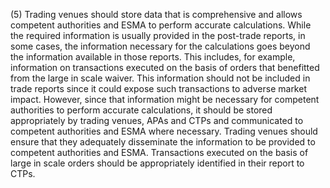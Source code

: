 (5) Trading venues should store data that is comprehensive and allows competent authorities and ESMA to perform accurate calculations. While the required information is usually provided in the post-trade reports, in some cases, the information necessary for the calculations goes beyond the information available in those reports. This includes, for example, information on transactions executed on the basis of orders that benefitted from the large in scale waiver. This information should not be included in trade reports since it could expose such transactions to adverse market impact. However, since that information might be necessary for competent authorities to perform accurate calculations, it should be stored appropriately by trading venues, APAs and CTPs and communicated to competent authorities and ESMA where necessary. Trading venues should ensure that they adequately disseminate the information to be provided to competent authorities and ESMA. Transactions executed on the basis of large in scale orders should be appropriately identified in their report to CTPs.